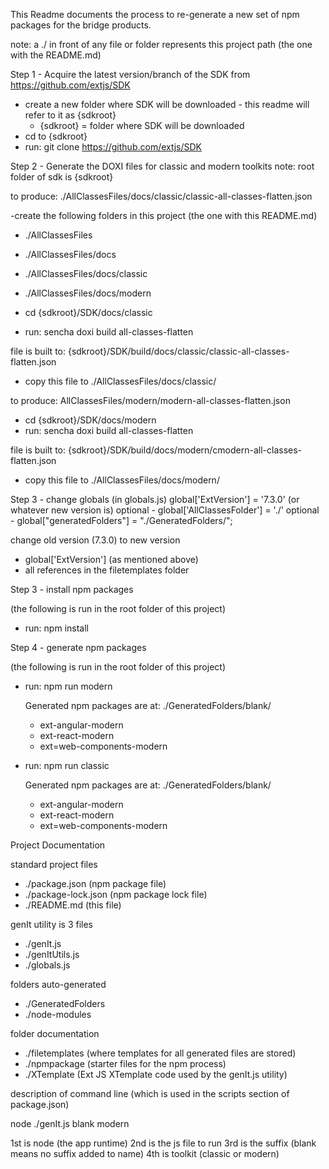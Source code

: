 This Readme documents the process to re-generate a new set of npm packages for the bridge products.

note: a ./ in front of any file or folder represents this project path (the one with the README.md)

Step 1 - Acquire the latest version/branch of the SDK from https://github.com/extjs/SDK

- create a new folder where SDK will be downloaded - this readme will refer to it as {sdkroot}
  - {sdkroot} = folder where SDK will be downloaded
- cd to {sdkroot}
- run: git clone https://github.com/extjs/SDK

Step 2 - Generate the DOXI files for classic and modern toolkits
note: root folder of sdk is {sdkroot}

to produce: ./AllClassesFiles/docs/classic/classic-all-classes-flatten.json

-create the following folders in this project (the one with this README.md)
  - ./AllClassesFiles
  - ./AllClassesFiles/docs
  - ./AllClassesFiles/docs/classic
  - ./AllClassesFiles/docs/modern

- cd {sdkroot}/SDK/docs/classic
- run: sencha doxi build all-classes-flatten

file is built to: {sdkroot}/SDK/build/docs/classic/classic-all-classes-flatten.json

- copy this file to ./AllClassesFiles/docs/classic/

to produce: AllClassesFiles/modern/modern-all-classes-flatten.json

- cd {sdkroot}/SDK/docs/modern
- run: sencha doxi build all-classes-flatten

file is built to: {sdkroot}/SDK/build/docs/modern/cmodern-all-classes-flatten.json

- copy this file to ./AllClassesFiles/docs/modern/

Step 3 - change globals (in globals.js)
  global['ExtVersion'] = '7.3.0' (or whatever new version is)
  optional - global['AllClassesFolder'] = './'
  optional - global["generatedFolders"] = "./GeneratedFolders/";

change old version (7.3.0) to new version
- global['ExtVersion'] (as mentioned above)
- all references in the filetemplates folder

Step 3 - install npm packages

(the following is run in the root folder of this project)
- run: npm install

Step 4 - generate npm packages

(the following is run in the root folder of this project)

- run: npm run modern

  Generated npm packages are at: ./GeneratedFolders/blank/
  - ext-angular-modern
  - ext-react-modern
  - ext=web-components-modern

- run: npm run classic

  Generated npm packages are at: ./GeneratedFolders/blank/
  - ext-angular-modern
  - ext-react-modern
  - ext=web-components-modern


Project Documentation

standard project files

- ./package.json (npm package file)
- ./package-lock.json (npm package lock file)
- ./README.md  (this file)


genIt utility is 3 files

- ./genIt.js
- ./genItUtils.js
- ./globals.js

folders auto-generated
- ./GeneratedFolders
- ./node-modules

folder documentation
- ./filetemplates (where templates for all generated files are stored)
- ./npmpackage (starter files for the npm process)
- ./XTemplate (Ext JS XTemplate code used by the genIt.js utility)

description of command line (which is used in the scripts section of package.json)

node ./genIt.js blank modern

1st is node (the app runtime)
2nd is the js file to run
3rd is the suffix (blank means no suffix added to name)
4th is toolkit (classic or modern)
